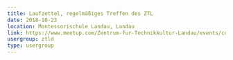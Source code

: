 ```yaml
---
title: Laufzettel, regelmäßiges Treffen des ZTL
date: 2018-10-23
location: Montessorischule Landau, Landau
link: https://www.meetup.com/Zentrum-fur-Technikkultur-Landau/events/cqrggqyxnbfc/
usergroup: ztld
type: usergroup
---
```

